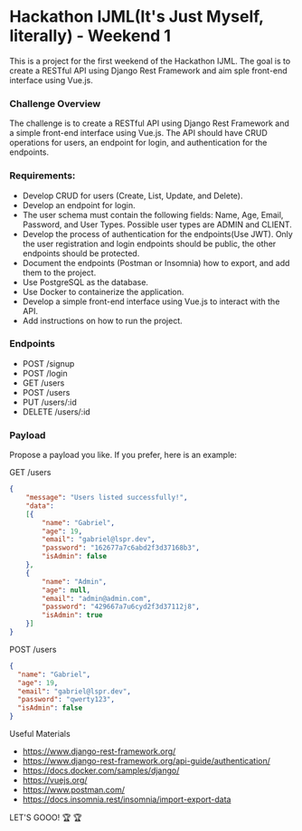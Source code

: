 # Hackathon IJML(It's Just Myself, literally) - Weekend 1

This is a project for the first weekend of the Hackathon IJML. The goal is to create a RESTful API using Django Rest Framework and aim sple front-end interface using Vue.js.

### Challenge Overview

The challenge is to create a RESTful API using Django Rest Framework and a simple front-end interface using Vue.js. The API should have CRUD operations for users, an endpoint for login, and authentication for the endpoints.

### Requirements:

- Develop CRUD for users (Create, List, Update, and Delete).
- Develop an endpoint for login.
- The user schema must contain the following fields: Name, Age, Email, Password, and User Types. Possible user types are ADMIN and CLIENT.
- Develop the process of authentication for the endpoints(Use JWT). Only the user registration and login endpoints should be public, the other endpoints should be protected.
- Document the endpoints (Postman or Insomnia) how to export, and add them to the project.
- Use PostgreSQL as the database.
- Use Docker to containerize the application.
- Develop a simple front-end interface using Vue.js to interact with the API.
- Add instructions on how to run the project.

### Endpoints

- POST /signup
- POST /login
- GET /users
- POST /users
- PUT /users/:id
- DELETE /users/:id

### Payload

Propose a payload you like. If you prefer, here is an example:

GET /users

```json
{
    "message": "Users listed successfully!",
    "data": 
    [{
        "name": "Gabriel",
        "age": 19,
        "email": "gabriel@lspr.dev",
        "password": "162677a7c6abd2f3d37168b3",
        "isAdmin": false
    },
    {
        "name": "Admin",
        "age": null,
        "email": "admin@admin.com",
        "password": "429667a7u6cyd2f3d37112j8",
        "isAdmin": true
    }]
}
```
POST /users

```json
{
  "name": "Gabriel",
  "age": 19,
  "email": "gabriel@lspr.dev",
  "password": "qwerty123",
  "isAdmin": false
}
```





Useful Materials

- https://www.django-rest-framework.org/
- https://www.django-rest-framework.org/api-guide/authentication/
- https://docs.docker.com/samples/django/
- https://vuejs.org/
- https://www.postman.com/
- https://docs.insomnia.rest/insomnia/import-export-data

LET'S GOOO! 🏆 🏆
